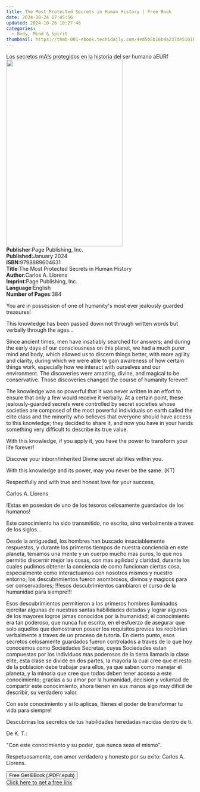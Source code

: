 ```yaml
---
title: The Most Protected Secrets in Human History | Free Book
date: 2024-10-24 17:45:56
updated: 2024-10-26 10:27:46
categories:
  - Body, Mind & Spirit
thumbnail: https://thmb-001-ebook.techidaily.com/4ed5b5b16b4a237de5101bdd9c73f6fe6dadc1a90361de12f1f4b76b125a1eb8.jpg
---
```

<main id="book-container">
  <div class="flex flex-col">
    <div class="book-brief flex-1 py-6 px-4 sm:p-6 md:py-10 md:px-8">
      <!-- brief-->
      <div class="book-brief-main">
        Los secretos mA!s protegidos en la historia del ser humano aEURf
      </div>
    </div>
    <div
      class="book-meta-info flex-1 grid gap-4 col-start-1 col-end-3 row-start-1 sm:mb-6 sm:grid-cols-4 lg:gap-6 lg:col-start-2 lg:row-end-6 lg:row-span-6 lg:mb-0"
    >
      <div
        class="book-meta-info-left place-content-center mt-4 p-4 text-sm leading-6 col-start-2 col-span-2 dark:text-slate-400"
      >
        <img
          class="w-full h-500 object-cover rounded-lg sm:h-255 sm:col-span-2 lg:col-span-full"
          src="https://img-001-ebook.techidaily.com/817068e54fb720e05899165f9368928594904941a6bfddb94ae696874d6205f0.jpg"
          alt=""
          width="312"
          height="500"
        />
      </div>
      <div
        class="book-meta-info-right mt-2 col-start-1 row-start-2 col-span-3 self-center"
      >
        <!-- meta data  -->
        <div class="flex flex-col px-4 md:px-8">
          <div class="flex-1">
            <strong>Publisher</strong>:<span class="px-2"
              >Page Publishing, Inc.</span
            >
          </div>
          <div class="flex-1">
            <strong>Published</strong>:<span class="px-2">January 2024</span>
          </div>
          <div class="flex-1">
            <strong>ISBN</strong>:<span class="px-2">9798889604631</span>
          </div>
          <div class="flex-1">
            <strong>Title</strong>:<span class="px-2"
              >The Most Protected Secrets in Human History</span
            >
          </div>
          <div class="flex-1">
            <strong>Author</strong>:<span class="px-2">Carlos A. Llorens</span>
          </div>
          <div class="flex-1">
            <strong>Imprint</strong>:<span class="px-2"
              >Page Publishing, Inc.</span
            >
          </div>
          <div class="flex-1">
            <strong>Language</strong>:<span class="px-2">English</span>
          </div>
          <div class="flex-1">
            <strong>Number of Pages</strong>:<span class="px-2">384</span>
          </div>
        </div>
      </div>
    </div>
    <div class="book-description flex-1 py-6 px-4 sm:p-6 md:py-10 md:px-8">
      <div class="book-description-main">
        <div accordion-content="" id="description">
          <p>
            You are in possession of one of humanity's most ever jealously
            guarded treasures!
          </p>
          <p></p>
          <p>
            This knowledge has been passed down not through written words but
            verbally through the ages...
          </p>
          <p></p>
          <p>
            Since ancient times, men have insatiably searched for answers; and
            during the early days of our consciousness on this planet, we had a
            much purer mind and body, which allowed us to discern things better,
            with more agility and clarity, during which we were able to gain
            awareness of how certain things work, especially how we interact
            with ourselves and our environment. The discoveries were amazing,
            divine, and magical to be conservative. Those discoveries changed
            the course of humanity forever!
          </p>
          <p></p>
          <p>
            The knowledge was so powerful that it was never written in an effort
            to ensure that only a few would receive it verbally. At a certain
            point, these jealously-guarded secrets were controlled by secret
            societies whose societies are composed of the most powerful
            individuals on earth called the elite class and the minority who
            believes that everyone should have access to this knowledge; they
            decided to share it, and now you have in your hands something very
            difficult to describe its true value.
          </p>
          <p></p>
          <p>
            With this knowledge, if you apply it, you have the power to
            transform your life forever!
          </p>
          <p></p>
          <p>
            Discover your inborn/inherited Divine secret abilities within you.
          </p>
          <p></p>
          <p></p>
          <p></p>
          <p>
            With this knowledge and its power, may you never be the same. (KT)
          </p>
          <p></p>
          <p></p>
          <p></p>
          <p>Respectfully and with true and honest love for your success,</p>
          <p></p>
          <p>Carlos A. Llorens</p>
          <p></p>
          <p></p>
          <p></p>
          <p></p>
          <p></p>
          <p></p>
          <p></p>
          <p>
            !Estas en posesion de uno de los tesoros celosamente guardados de
            los humanos!
          </p>
          <p></p>
          <p>
            Este conocimiento ha sido transmitido, no escrito, sino verbalmente
            a traves de los siglos...
          </p>
          <p></p>
          <p>
            Desde la antiguedad, los hombres han buscado insaciablemente
            respuestas, y durante los primeros tiempos de nuestra conciencia en
            este planeta, teniamos una mente y un cuerpo mucho mas puros, lo que
            nos permitio discernir mejor las cosas, con mas agilidad y claridad,
            durante los cuales pudimos obtener la conciencia de como funcionan
            ciertas cosa, especialmente como interactuamos con nosotros mismos y
            nuestro entorno; los descubrimientos fueron asombrosos, divinos y
            magicos para ser conservadores; !!!esos descubrimientos cambiaron el
            curso de la humanidad para siempre!!!
          </p>
          <p></p>
          <p>
            Esos descubrimientos permitieron a los primeros hombres iluminados
            ejercitar algunas de nuestras santas habilidades dotadas y lograr
            algunos de los mayores logros jamas conocidos por la humanidad; el
            conocimiento era tan poderoso, que nunca fue escrito, en el esfuerzo
            de asegurar que solo aquellos que demostraron poseer los requisitos
            previos los recibirian verbalmente a traves de un proceso de
            tutoria. En cierto punto, esos secretos celosamente guardados fueron
            controlados a traves de lo que hoy conocemos como Sociedades
            Secretas, cuyas Sociedades estan compuestas por los individuos mas
            poderosos de la tierra llamada la clase elite, esta clase se divide
            en dos partes, la mayoria la cual cree que el resto de la poblacion
            debe trabajar para ellos, ya que saben como manejar el planeta, y la
            minoria que cree que todos deben tener acceso a este conocimiento;
            gracias a su amor por la humanidad, decision y voluntad de compartir
            este conocimiento, ahora tienen en sus manos algo muy dificil de
            describir, su verdadero valor.
          </p>
          <p></p>
          <p>
            Con este conocimiento y si lo aplicas, !tienes el poder de
            transformar tu vida para siempre!
          </p>
          <p></p>
          <p>
            Descubriras los secretos de tus habilidades heredadas nacidas dentro
            de ti.
          </p>
          <p></p>
          <p></p>
          <p></p>
          <p>De K. T.:</p>
          <p></p>
          <p>"Con este conocimiento y su poder, que nunca seas el mismo".</p>
          <p></p>
          <p></p>
          <p></p>
          <p>
            Respetuosamente, con amor verdadero y honesto por su exito: Carlos
            A. Llorens.
          </p>
        </div>
        <div class="accordion-fader"></div>
      </div>
    </div>
    <div class="book-excerpts flex-1 py-6 px-4 sm:p-6 md:py-10 md:px-8"></div>
    <div
      class="book-about-author flex-1 py-6 px-4 sm:p-6 md:py-10 md:px-8"
    ></div>
    <div class="book-free-get flex-1 py-6 px-4 sm:p-6 md:py-10 md:px-8">
      <button
        id="btn-free-get"
        class="bg-blue-500 hover:bg-blue-700 text-white font-bold py-2 px-4 rounded"
      >
        Free Get EBook (.PDF/.epub)
      </button>
      <div id="countdown-display" class="px-2 text-lg mt-2"></div>
      <a
        id="free-link"
        class="hidden bg-blue-500 hover:bg-blue-700 text-white font-bold py-2 px-4 rounded"
        href="https://www.ebooks.com/en-us/book/211210265/the-most-protected-secrets-in-human-history/carlos-a-llorens/"
        target="_blank"
        >Click here to get a free link</a
      >
    </div>
    <script>
      let countdownTime = 0;
      let countdownInterval = null;
      document
        .getElementById('btn-free-get')
        .addEventListener('click', startCountdown);
      function startCountdown() {
        countdownTime = new Date().getTime() + 60000 * 3;
        countdownInterval = setInterval(updateCountdown, 1000);
        document.getElementById('btn-free-get').disabled = true;
        document
          .getElementById('btn-free-get')
          .classList.add('bg-gray-500', 'cursor-not-allowed');
      }
      function updateCountdown() {
        let currentTime = new Date().getTime();
        let timeLeft = countdownTime - currentTime;
        let secondsLeft = Math.floor(timeLeft / 1000);
        document.getElementById('countdown-display').innerHTML =
          `Remaining time: ${secondsLeft} seconds.`;
        if (secondsLeft <= 0) {
          clearInterval(countdownInterval);
          document.getElementById('btn-free-get').classList.add('hidden');
          document.getElementById('free-link').classList.remove('hidden');
          document.getElementById('countdown-display').innerHTML = '';
        }
      }
    </script>
  </div>
</main>
